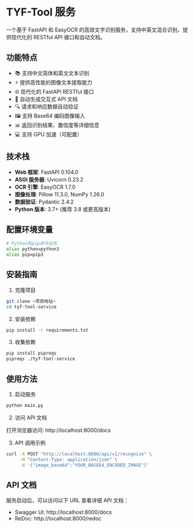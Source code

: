 # TYF-Tool 服务

一个基于 FastAPI 和 EasyOCR 的高效文字识别服务，支持中英文混合识别，提供现代化的 RESTful API 接口和自动文档。

## 功能特点

-   📚 支持中文简体和英文文本识别
-   ⚡ 提供高性能的图像文本提取能力
-   🌐 现代化的 FastAPI RESTful 接口
-   📝 自动生成交互式 API 文档
-   🔍 请求和响应数据自动验证
-   🖼️ 支持 Base64 编码图像输入
-   📊 返回识别结果、置信度等详细信息
-   💻 支持 GPU 加速（可配置）

## 技术栈

-   **Web 框架**: FastAPI 0.104.0
-   **ASGI 服务器**: Uvicorn 0.23.2
-   **OCR 引擎**: EasyOCR 1.7.0
-   **图像处理**: Pillow 11.3.0, NumPy 1.26.0
-   **数据验证**: Pydantic 2.4.2
-   **Python 版本**: 3.7+ (推荐 3.8 或更高版本)

## 配置环境变量

```bash
# Python和pip命令别名
alias python=python3
alias pip=pip3
```

## 安装指南

1. 克隆项目

```bash
git clone <项目地址>
cd tyf-tool-service
```

2. 安装依赖

```bash
pip install -r requirements.txt
```

3. 收集依赖

```bash
pip install pipreqs
pipreqs ./tyf-tool-service
```

## 使用方法

1. 启动服务

```bash
python main.py
```

2. 访问 API 文档

打开浏览器访问: http://localhost:8000/docs

3. API 调用示例

```bash
curl -X POST "http://localhost:8000/api/v1/recognize" \
     -H "Content-Type: application/json" \
     -d '{"image_base64":"YOUR_BASE64_ENCODED_IMAGE"}'
```

## API 文档

服务启动后，可以访问以下 URL 查看详细 API 文档：

-   Swagger UI: http://localhost:8000/docs
-   ReDoc: http://localhost:8000/redoc
